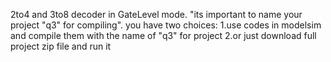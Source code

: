 2to4 and 3to8 decoder in GateLevel mode.
"its important to name your project "q3" for compiling".
you have two choices:
1.use codes in modelsim and compile them with the name of "q3" for project
2.or just download full project zip file and run it
